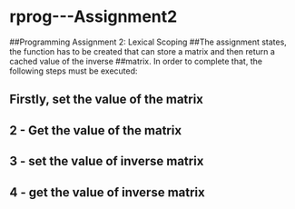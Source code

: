 # rprog---Assignment2
##Programming Assignment 2: Lexical Scoping
##The assignment states, the function has to be created that can store a matrix and then return a cached value of the inverse 
##matrix. In order to complete that, the following steps must be executed:
## Firstly, set the value of the matrix
## 2 - Get the value of the matrix
## 3 - set the value of inverse matrix
## 4 - get the value of inverse matrix

